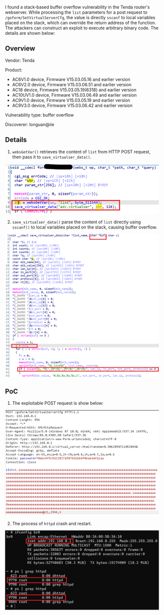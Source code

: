 

I found a stack-based buffer overflow vulnerability in the Tenda router's webserver. While processing the `list` parameters for a post request to `/goform/SetVirtualServerCfg`, the value is directly `sscanf` to local variables placed on the stack, which can override the return address of the function. The attackers can construct an exploit to execute arbitrary binary code. The details are shown below:


## Overview

Vendor: Tenda

Product:
- AC6V1.0 device, Firmware V15.03.05.16 and earlier version
- AC6V2.0 device, Firmware V15.03.06.51 and earlier version
- AC18 device, Firmware V15.03.05.19(6318) and earlier version
- AC10UV1.0 device, Firmware V15.03.06.49 and earlier version
- AC9V1.0 device, Firmware V15.03.05.19 and earlier version
- AC9V3.0 device, Firmware V15.03.06.42 and earlier version

Vulnerability type: buffer overflow

Discoverer: longuan@iie 


## Details

1. `websGetVar()` retrieves the content of `list` from HTTP POST request, then pass it to `save_virtualser_data()`.

![image](/vulns/Tenda/images/details-2-1.png)

2. `save_virtualser_data()` parse the content of `list` directly using `sscanf()` to local variables placed on the stack, causing buffer overflow.

![image](/vulns/Tenda/images/details-2-2.png)


## PoC

1. The exploitable POST request is show below:

![image](/vulns/Tenda/images/poc-2-1.png)

2. The process of `httpd` crash and restart. 

![image](/vulns/Tenda/images/poc-2-2.png)


